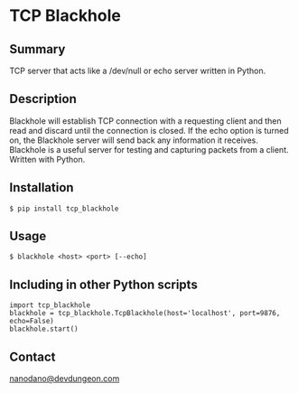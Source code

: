# TCP Blackhole

## Summary
TCP server that acts like a /dev/null or echo server written in Python.

## Description

Blackhole will establish TCP connection with a requesting client and then read and discard until the connection is closed.
If the echo option is turned on, the Blackhole server will send back any information it receives. Blackhole is a useful
server for testing and capturing packets from a client. Written with Python.

## Installation

	$ pip install tcp_blackhole

## Usage

	$ blackhole <host> <port> [--echo]


## Including in other Python scripts

```
import tcp_blackhole
blackhole = tcp_blackhole.TcpBlackhole(host='localhost', port=9876, echo=False)
blackhole.start()
```

## Contact

nanodano@devdungeon.com




